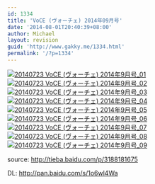 ```yaml
---
id: 1334
title: 'VoCE (ヴォーチェ) 2014年09月号'
date: '2014-08-01T20:40:39+08:00'
author: Michael
layout: revision
guid: 'http://www.gakky.me/1334.html'
permalink: '/?p=1334'
---
```


[![20140723 VoCE (ヴォーチェ) 2014年9月号_01](http://www.yui-aragaki.org/wp-content/uploads/2014/08/20140723-VoCE-ヴォーチェ-2014年9月号_01.jpg)](http://www.yui-aragaki.org/wp-content/uploads/2014/08/20140723-VoCE-ヴォーチェ-2014年9月号_01.jpg) [![20140723 VoCE (ヴォーチェ) 2014年9月号_02](http://www.yui-aragaki.org/wp-content/uploads/2014/08/20140723-VoCE-ヴォーチェ-2014年9月号_02.jpg)](http://www.yui-aragaki.org/wp-content/uploads/2014/08/20140723-VoCE-ヴォーチェ-2014年9月号_02.jpg) [![20140723 VoCE (ヴォーチェ) 2014年9月号_03](http://www.yui-aragaki.org/wp-content/uploads/2014/08/20140723-VoCE-ヴォーチェ-2014年9月号_03.jpg)](http://www.yui-aragaki.org/wp-content/uploads/2014/08/20140723-VoCE-ヴォーチェ-2014年9月号_03.jpg) [![20140723 VoCE (ヴォーチェ) 2014年9月号_04](http://www.yui-aragaki.org/wp-content/uploads/2014/08/20140723-VoCE-ヴォーチェ-2014年9月号_04.jpg)](http://www.yui-aragaki.org/wp-content/uploads/2014/08/20140723-VoCE-ヴォーチェ-2014年9月号_04.jpg) [![20140723 VoCE (ヴォーチェ) 2014年9月号_05](http://www.yui-aragaki.org/wp-content/uploads/2014/08/20140723-VoCE-ヴォーチェ-2014年9月号_05.jpg)](http://www.yui-aragaki.org/wp-content/uploads/2014/08/20140723-VoCE-ヴォーチェ-2014年9月号_05.jpg) [![20140723 VoCE (ヴォーチェ) 2014年9月号_06](http://www.yui-aragaki.org/wp-content/uploads/2014/08/20140723-VoCE-ヴォーチェ-2014年9月号_06.jpg)](http://www.yui-aragaki.org/wp-content/uploads/2014/08/20140723-VoCE-ヴォーチェ-2014年9月号_06.jpg) [![20140723 VoCE (ヴォーチェ) 2014年9月号_07](http://www.yui-aragaki.org/wp-content/uploads/2014/08/20140723-VoCE-ヴォーチェ-2014年9月号_07.jpg)](http://www.yui-aragaki.org/wp-content/uploads/2014/08/20140723-VoCE-ヴォーチェ-2014年9月号_07.jpg) [![20140723 VoCE (ヴォーチェ) 2014年9月号_08](http://www.yui-aragaki.org/wp-content/uploads/2014/08/20140723-VoCE-ヴォーチェ-2014年9月号_08.jpg)](http://www.yui-aragaki.org/wp-content/uploads/2014/08/20140723-VoCE-ヴォーチェ-2014年9月号_08.jpg) [![20140723 VoCE (ヴォーチェ) 2014年9月号_09](http://www.yui-aragaki.org/wp-content/uploads/2014/08/20140723-VoCE-ヴォーチェ-2014年9月号_09.jpg)](http://www.yui-aragaki.org/wp-content/uploads/2014/08/20140723-VoCE-ヴォーチェ-2014年9月号_09.jpg)

source: <http://tieba.baidu.com/p/3188181675>

DL: <http://pan.baidu.com/s/1o6wl4Wa>
